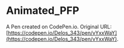 # Animated_PFP

A Pen created on CodePen.io. Original URL: [https://codepen.io/Delos_343/pen/vYxxWaY](https://codepen.io/Delos_343/pen/vYxxWaY).

